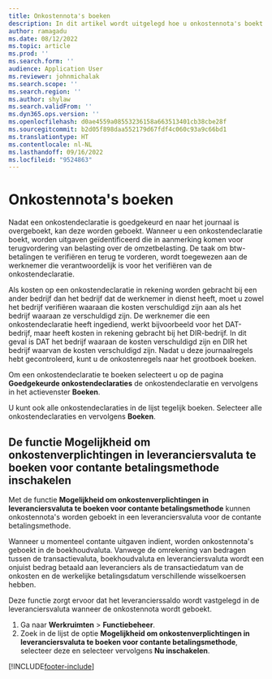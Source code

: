 ```yaml
---
title: Onkostennota's boeken
description: In dit artikel wordt uitgelegd hoe u onkostennota's boekt.
author: ramagadu
ms.date: 08/12/2022
ms.topic: article
ms.prod: ''
ms.search.form: ''
audience: Application User
ms.reviewer: johnmichalak
ms.search.scope: ''
ms.search.region: ''
ms.author: shylaw
ms.search.validFrom: ''
ms.dyn365.ops.version: ''
ms.openlocfilehash: d0ae4559a08553236158a663513401cb38cbe28f
ms.sourcegitcommit: b2d05f898daa552179d67fdf4c060c93a9c66bd1
ms.translationtype: HT
ms.contentlocale: nl-NL
ms.lasthandoff: 09/16/2022
ms.locfileid: "9524863"
---
```

# <a name="post-expense-reports"></a>Onkostennota's boeken

Nadat een onkostendeclaratie is goedgekeurd en naar het journaal is overgeboekt, kan deze worden geboekt. Wanneer u een onkostendeclaratie boekt, worden uitgaven geïdentificeerd die in aanmerking komen voor terugvordering van belasting over de omzetbelasting. De taak om btw-betalingen te verifiëren en terug te vorderen, wordt toegewezen aan de werknemer die verantwoordelijk is voor het verifiëren van de onkostendeclaratie.

Als kosten op een onkostendeclaratie in rekening worden gebracht bij een ander bedrijf dan het bedrijf dat de werknemer in dienst heeft, moet u zowel het bedrijf verifiëren waaraan die kosten verschuldigd zijn aan als het bedrijf waaraan ze verschuldigd zijn. De werknemer die een onkostendeclaratie heeft ingediend, werkt bijvoorbeeld voor het DAT-bedrijf, maar heeft kosten in rekening gebracht bij het DIR-bedrijf. In dit geval is DAT het bedrijf waaraan de kosten verschuldigd zijn en DIR het bedrijf waarvan de kosten verschuldigd zijn. Nadat u deze journaalregels hebt gecontroleerd, kunt u de onkostenregels naar het grootboek boeken.

Om een onkostendeclaratie te boeken selecteert u op de pagina **Goedgekeurde onkostendeclaraties** de onkostendeclaratie en vervolgens in het actievenster **Boeken**.

U kunt ook alle onkostendeclaraties in de lijst tegelijk boeken. Selecteer alle onkostendeclaraties en vervolgens **Boeken**.

## <a name="enable-the-ability-to-post-expense-liability-in-vendor-currency-for-cash-payment-method-feature"></a>De functie Mogelijkheid om onkostenverplichtingen in leveranciersvaluta te boeken voor contante betalingsmethode inschakelen

Met de functie  **Mogelijkheid om onkostenverplichtingen in leveranciersvaluta te boeken voor contante betalingsmethode** kunnen onkostennota's worden geboekt in een leveranciersvaluta voor de contante betalingsmethode.

Wanneer u momenteel contante uitgaven indient, worden onkostennota's geboekt in de boekhoudvaluta. Vanwege de omrekening van bedragen tussen de transactievaluta, boekhoudvaluta en leveranciersvaluta wordt een onjuist bedrag betaald aan leveranciers als de transactiedatum van de onkosten en de werkelijke betalingsdatum verschillende wisselkoersen hebben.

Deze functie zorgt ervoor dat het leverancierssaldo wordt vastgelegd in de leveranciersvaluta wanneer de onkostennota wordt geboekt.

1. Ga naar **Werkruimten** \> **Functiebeheer**.
2. Zoek in de lijst de optie **Mogelijkheid om onkostenverplichtingen in leveranciersvaluta te boeken voor contante betalingsmethode**, selecteer deze en selecteer vervolgens **Nu inschakelen**.

[!INCLUDE[footer-include](../includes/footer-banner.md)]
